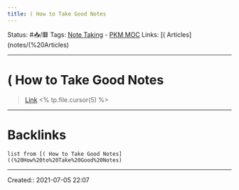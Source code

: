 ```yaml
---
title: ( How to Take Good Notes
---
```

Status: #📥/🟥
Tags: [Note Taking](Note%20Taking) - [PKM MOC](PKM%20MOC)
Links: [( Articles](notes/(%20Articles)
___
# ( How to Take Good Notes
> [Link](https://mikegiannulis.com/how-to-take-good-notes-part1/)
<% tp.file.cursor(5) %>
___
# Backlinks
```dataview
list from [( How to Take Good Notes]((%20How%20to%20Take%20Good%20Notes)
```
___

Created:: 2021-07-05 22:07

